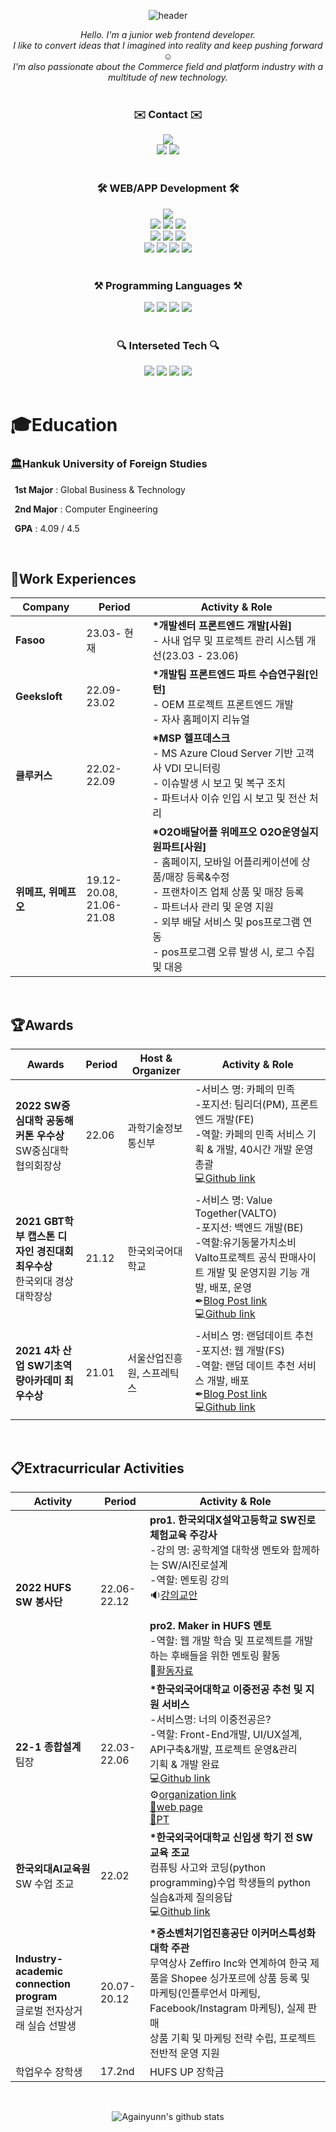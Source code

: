<div align="center">
   
![header](https://capsule-render.vercel.app/api?type=waving&color=1E90FF&height=300&section=header&text=JaeyunJung's%20Github&fontSize=60)
   
   <div>
      <em>Hello. I'm a junior web frontend developer.<br/>
I like to convert ideas that I imagined into reality and keep pushing forward ☺️<br/>
I'm also passionate about the Commerce field and platform industry with a multitude of new technology.</em>
   </div>
   <br/>
   <div align="center">
      <h3>✉️ Contact ✉️</h3>
       <img src="https://img.shields.io/badge/rangyun36@gmail.com-EA4335?style=flat-square&logo=Gmail&logoColor=white">
       <div>
      <a href="https://blog.naver.com/rangyun"><img src="https://img.shields.io/badge/blog-369F36?style=for-the-badge&logo=Blogger&logoColor=white&link=https://blog.naver.com/rangyun"/></a> 
      <a href="https://www.instagram.com/again_yunn/"><img src="https://img.shields.io/badge/instagram-E4405F?style=for-the-badge&logo=Instagram&logoColor=white&link=https://www.instagram.com/again_yunn/"/></a> 
      </div>
   </div>
   
   <br/>
   <div align="center">
      <h3>🛠 WEB/APP Development 🛠</h3>
      <div>
        <img src="https://img.shields.io/badge/html5-E34F26?style=for-the-badge&logo=Html5&logoColor=white"> 
      </div>
      <div>
        <img src="https://img.shields.io/badge/css-1572B6?style=for-the-badge&logo=Css3&logoColor=white">
        <img src="https://img.shields.io/badge/sass-CC6699?style=for-the-badge&logo=Sass&logoColor=white">
        <img src="https://img.shields.io/badge/react.js-61DAFB?style=for-the-badge&logo=React&logoColor=black"> 
      </div>
      <div>
        <img src="https://img.shields.io/badge/next.js-000000?style=for-the-badge&logo=Next.js&logoColor=white">
        <img src="https://img.shields.io/badge/vue.js-4FC08D?style=for-the-badge&logo=Vue.js&logoColor=white">
        <img src="https://img.shields.io/badge/django-092E20?style=for-the-badge&logo=Django&logoColor=white">
      </div>
      <div>
         <img src="https://img.shields.io/badge/figma-F24E1E?style=for-the-badge&logo=Figma&logoColor=white">
         <img src="https://img.shields.io/badge/postman-FF6C37?style=for-the-badge&logo=Postman&logoColor=white">
         <img src="https://img.shields.io/badge/vultr-007BFC?style=for-the-badge&logo=Vultr&logoColor=white">
         <img src="https://img.shields.io/badge/aws-FF9900?style=for-the-badge&logo=AmazonEC2&logoColor=white">
      </div>
   </div>
   
   <br/>
   <div align="center">
      <h3>⚒ Programming Languages ⚒</h3>
           <img src="https://img.shields.io/badge/javascript-F7DF1E?style=for-the-badge&logo=Javascript&logoColor=black">
           <img src="https://img.shields.io/badge/typescript-3178C6?style=for-the-badge&logo=Typescript&logoColor=white">
     <img src="https://img.shields.io/badge/python-3776AB?style=for-the-badge&logo=Python&logoColor=white"> 
     <img src="https://img.shields.io/badge/java-F80000?style=for-the-badge&logo=Oracle&logoColor=white"> 
   </div>
   
   <br/>
   <div align="center">
      <h3>🔍 Interseted Tech 🔍</h3>
       <img src="https://img.shields.io/badge/web-000000?style=for-the-badge&logo=Mozilla&logoColor=white">
       <img src="https://img.shields.io/badge/cloud-3693F3?style=for-the-badge&logo=iCloud&logoColor=white">
       <img src="https://img.shields.io/badge/crypto-F7931A?style=for-the-badge&logo=Bitcoin&logoColor=white">
       <img src="https://img.shields.io/badge/metaverse-D9272E?style=for-the-badge&logo=MEGA&logoColor=white">

   </div>
</div>
   
<br>

<h1><strong>🎓Education</strong></h1>

<h3><a href="https://www.hufs.ac.kr">🏛</a>Hankuk University of Foreign Studies</h3>

<strong>&nbsp;&nbsp;1st Major</strong> : Global Business & Technology

<strong>&nbsp;&nbsp;2nd Major</strong> : Computer Engineering

<strong>&nbsp;&nbsp;GPA</strong> : 4.09 / 4.5

<br/>

<h2><strong>💼Work Experiences</strong></h2>

| <b> Company | Period | Activity & Role </b>|
|--- |---|---|
| <strong>Fasoo</strong> | 23.03- 현재 |<b>*개발센터 프론트엔드 개발[사원]</b> <br/>- 사내 업무 및 프로젝트 관리 시스템 개선(23.03 - 23.06) |
| <strong>Geeksloft</strong> | 22.09- 23.02 |<b>*개발팀 프론트엔드 파트 수습연구원[인턴]</b> <br/>- OEM 프로젝트 프론트엔드 개발 <br/>- 자사 홈페이지 리뉴얼 |
| <strong>클루커스</strong> | 22.02- 22.09  |<b>*MSP 헬프데스크</b> <br>- MS Azure Cloud Server 기반 고객사 VDI 모니터링<br/>- 이슈발생 시 보고 및 복구 조치<br/>- 파트너사 이슈 인입 시 보고 및 전산 처리 |
| <strong>위메프, 위메프오</strong> | 19.12- 20.08, <br/> 21.06- 21.08 |<b>*O2O배달어플 위메프오 O2O운영실지원파트[사원]</b><br> - 홈페이지, 모바일 어플리케이션에 상품/매장 등록&수정<br/>- 프랜차이즈 업체 상품 및 매장 등록<br/>- 파트너사 관리 및 운영 지원<br/>- 외부 배달 서비스 및 pos프로그램 연동<br/>- pos프로그램 오류 발생 시, 로그 수집 및 대응 |
<br/>
   
   
<h2><strong>🏆Awards</strong></h2>
   
| <b> Awards | Period | Host & Organizer | Activity & Role </b> |
| ---|---|---|---|
| <strong>2022 SW중심대학 공동해커톤 우수상</strong> <br/>SW중심대학협의회장상 | 22.06 | 과학기술정보통신부 | -서비스 명: 카페의 민족<br>-포지션: 팀리더(PM), 프론트엔드 개발(FE)<br/>-역할: 카페의 민족 서비스 기획 & 개발, 40시간 개발 운영 총괄<br>💻[Github link](https://github.com/SW-HACKATHON-CAMIN) |
| <strong>2021 GBT학부 캡스톤 디자인 경진대회 최우수상</strong> <br/> 한국외대 경상대학장상  | 21.12| 한국외국어대학교 | -서비스 명: Value Together(VALTO)<br/> -포지션: 백엔드 개발(BE)<br/>-역할:유기동물가치소비 Valto프로젝트 공식 판매사이트 개발 및 운영지원 기능 개발, 배포, 운영<br>✒[Blog Post link](https://blog.naver.com/rangyun/222619359347) <br>💻[Github link](https://github.com/Againyunn/valto) |
| <strong>2021 4차 산업 SW기초역량아카데미 최우수상</strong> | 21.01 |  서울산업진흥원, 스프레틱스 | -서비스 명: 랜덤데이트 추천 <br/>-포지션: 웹 개발(FS)<br/>-역할: 랜덤 데이트 추천 서비스 개발, 배포 <br/>✒[Blog Post link](https://blog.naver.com/rangyun/222240831159) <br/>💻[Github link](https://github.com/Againyunn/RandomDating)|
   
<br/>

<h2><strong>📋Extracurricular Activities</strong></h2>

| <b> Activity | Period | Activity & Role </b> |
|---|---|---|
| <strong>2022 HUFS SW 봉사단 </strong> | 22.06- 22.12 | <strong>pro1. 한국외대X설악고등학교 SW진로체험교육 주강사</strong> <br/> -강의 명: 공학계열 대학생 멘토와 함께하는 SW/AI진로설계<br>-역할: 멘토링 강의 <br> 🔉[강의교안](https://github.com/Againyunn/HUFS_SW_Education/tree/main/%ED%95%9C%EA%B5%AD%EC%99%B8%EB%8C%80%20x%20%EC%84%A4%EC%95%85%EA%B3%A0%EB%93%B1%ED%95%99%EA%B5%90%20sw%EC%A7%84%EB%A1%9C%EC%B2%B4%ED%97%98%20%EA%B5%90%EC%9C%A1%20%EA%B0%95%EC%9D%98)  <br/><br/> <strong>pro2. Maker in HUFS 멘토</strong> <br/> -역할: 웹 개발 학습 및 프로젝트를 개발하는 후배들을 위한 멘토링 활동 <br>📱[활동자료](https://sites.google.com/hufs.ac.kr/maker-in-hufs-web) |
| <strong>22-1 종합설계</strong><br>팀장 | 22.03- 22.06 |<b>*한국외국어대학교 이중전공 추천 및 지원 서비스</b><br>-서비스명: 너의 이중전공은? <br>-역할: Front-End개발, UI/UX설계, API구축&개발, 프로젝트 운영&관리<br>기획 & 개발 완료 <br> 💻[Github link](https://github.com/Againyunn/Comprehensive-design) <br> ⚙[organization link](https://github.com/Whats-Your-DualMajor) <br> [📱web page](http://43.200.48.156:8080/#/) <br> [🎤PT](https://www.miricanvas.com/v/116urx9)|
| <strong>한국외대AI교육원</strong><br/>SW 수업 조교 | 22.02 |<b>*한국외국어대학교 신입생 학기 전 SW 교육 조교</b><br>컴퓨팅 사고와 코딩(python programming)수업 학생들의 python 실습&과제 질의응답 <br>💻[Github link](https://github.com/Againyunn/HUFS_SW_Education) |
| <strong>Industry-academic connection program</strong><br>글로벌 전자상거래 실습 선발생| 20.07- 20.12 |<b>*중소벤처기업진흥공단 이커머스특성화대학 주관</b><br>무역상사 Zeffiro Inc와 연계하여 한국 제품을 Shopee 싱가포르에 상품 등록 및 마케팅(인플루언서 마케팅, Facebook/Instagram 마케팅), 실제 판매 <br>상품 기획 및 마케팅 전략 수립, 프로젝트 전반적 운영 지원 |
| 학업우수 장학생 | 17.2nd | HUFS UP 장학금 |
<br/>

<div align="center">

![Againyunn's github stats](https://github-readme-stats.vercel.app/api?username=Againyunn&show_icons=true)

</div>
